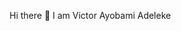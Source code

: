  Hi there 👋
I am Victor Ayobami Adeleke
<!--
**silverlandrix/silverlandrix** is a ✨ _special_ ✨ repository because its `README.md` (this file) appears on your GitHub profile.

Here are some ideas to get you started:

- 🔭 I’m currently working on management and organizational preojects.
- 🌱 I’m currently learning machine learning
- 👯 I’m looking to collaborate on machine learning
- 🤔 I’m looking for help with coding
- 💬 Ask me about digital marketings
- 📫 How to reach me: +971562858115
- 😄 Pronouns: ...
- ⚡ Fun fact: ...
-->

